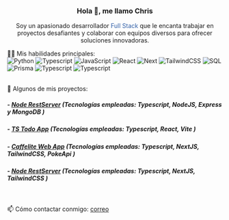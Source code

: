 <!--Presentacion-->
<h3 align="center">Hola 👋, me llamo Chris</h3> 
<p align="center">Soy un apasionado desarrollador <span style="color: #3260a8;">Full Stack</span> que le encanta trabajar en proyectos desafiantes y colaborar con equipos diversos para ofrecer soluciones innovadoras.</p>
<!--<img src='https://d.tw93.fun/images/hi.gif' alt='Hi' width="30"/>-->

<!--Habilidades-->
👨‍💻   Mis habilidades principales:
<br>
![Python](https://img.shields.io/badge/-Python-000?&logo=Python)
![Typescript](https://img.shields.io/badge/-Typescript-000?&logo=Typescript)
![JavaScript](https://img.shields.io/badge/-JavaScript-000?&logo=JavaScript)
![React](https://img.shields.io/badge/-React-000?&logo=React)
![Next](https://img.shields.io/badge/-Next.js-000?&logo=Next.js)
![TailwindCSS](https://img.shields.io/badge/-tailwindcss-000?&logo=tailwindcss)
![SQL](https://img.shields.io/badge/-SQL-000?&logo=MySQL)
![Prisma](https://img.shields.io/badge/-prisma-000?&logo=prisma)
![Typescript](https://img.shields.io/badge/-Docker-000?&logo=Docker)
![Typescript](https://img.shields.io/badge/-Node.js-000?&logo=Node.js)


<!--Proyectos-->
<br>
🌱 Algunos de mis proyectos:

<h5>- <a href="https://github.com/ChrisD-Dev/Node-Rest-Server">Node RestServer</a> (Tecnologías empleadas: Typescript, NodeJS, Express y MongoDB )</h5>
<h5>- <a href="https://github.com/ChrisD-Dev/TS-Todo-App">TS Todo App</a> (Tecnologías empleadas: Typescript, React, Vite )</h5>
<h5>- <a href="https://github.com/ChrisD-Dev/Pokedex-Web-App">Caffelite Web App</a> (Tecnologías empleadas: Typescript, NextJS, TailwindCSS, PokeApi )</h5>
<h5>- <a href="https://github.com/ChrisD-Dev/cafelite-web-app">Node RestServer</a> (Tecnologías empleadas: Typescript, NextJS, TailwindCSS )</h5>


<!--Contacto-->
<br/>

📫 Cómo contactar conmigo:  [correo](mailto:chrisdifejb@gmail.com)


